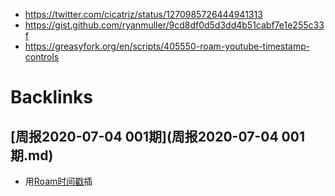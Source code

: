 - https://twitter.com/cicatriz/status/1270985726444941313
- https://gist.github.com/ryanmuller/9cd8df0d5d3dd4b51cabf7e1e255c33f
- https://greasyfork.org/en/scripts/405550-roam-youtube-timestamp-controls

# Backlinks
## [周报2020-07-04 001期](周报2020-07-04 001期.md)
- 用[Roam时间戳](Roam时间戳.md)插

